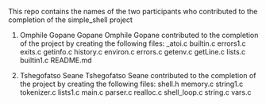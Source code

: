 This repo contains the names of the two participants who contributed to the completion of the simple_shell project

1. Omphile Gopane Gopane
Omphile Gopane contributed to the completion of the project by creating the following files:
_atoi.c builtin.c errors1.c exits.c getinfo.c history.c environ.c  errors.c getenv.c  getLine.c lists.c builtin1.c README.md  

2. Tshegofatso Seane
Tshegofatso Seane contributed to the completion of the project by creating the following files:
shell.h memory.c string1.c tokenizer.c lists1.c main.c parser.c  realloc.c shell_loop.c string.c vars.c


